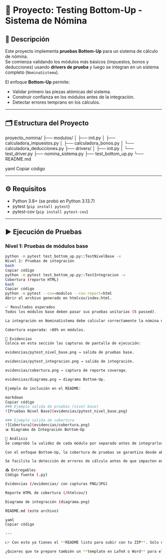 # 🧮 Proyecto: Testing Bottom-Up - Sistema de Nómina

## 📌 Descripción
Este proyecto implementa **pruebas Bottom-Up** para un sistema de cálculo de nómina.  
Se comienza validando los módulos más básicos (impuestos, bonos y deducciones) usando **drivers de prueba** y luego se integran en un sistema completo (`NominaSistema`).  

El enfoque **Bottom-Up** permite:
- Validar primero las piezas atómicas del sistema.
- Construir confianza en los módulos antes de la integración.
- Detectar errores temprano en los cálculos.

---

## 🗂️ Estructura del Proyecto
proyecto_nomina/
├── modulos/
│ ├── init.py
│ ├── calculadora_impuestos.py
│ ├── calculadora_bonos.py
│ └── calculadora_deducciones.py
├── drivers/
│ ├── init.py
│ └── test_driver.py
├── nomina_sistema.py
├── test_bottom_up.py
└── README.md

yaml
Copiar código

---

## ⚙️ Requisitos
- Python 3.8+ (se probó en Python 3.13.7)
- pytest (`pip install pytest`)
- pytest-cov (`pip install pytest-cov`)

---

## ▶️ Ejecución de Pruebas

### Nivel 1: Pruebas de módulos base
```bash
python -m pytest test_bottom_up.py::TestNivelBase -v
Nivel 2: Pruebas de integración
bash
Copiar código
python -m pytest test_bottom_up.py::TestIntegracion -v
Cobertura (reporte HTML)
bash
Copiar código
python -m pytest --cov=modulos --cov-report=html
Abrir el archivo generado en htmlcov/index.html.

✅ Resultados esperados
Todos los módulos base deben pasar sus pruebas unitarias (5 passed).

La integración en NominaSistema debe calcular correctamente la nómina neta.

Cobertura esperada: >80% en módulos.

📸 Evidencias
Coloca en esta sección las capturas de pantalla de ejecución:

evidencias/pytest_nivel_base.png → salida de pruebas base.

evidencias/pytest_integracion.png → salida de integración.

evidencias/cobertura.png → captura de reporte coverage.

evidencias/diagrama.png → diagrama Bottom-Up.

Ejemplo de inclusión en el README:

markdown
Copiar código
### Ejemplo salida de pruebas (nivel base)
![Pruebas Nivel Base](evidencias/pytest_nivel_base.png)

### Ejemplo salida de cobertura
![Cobertura](evidencias/cobertura.png)
📊 Diagrama de Integración Bottom-Up

📝 Análisis
Se comprobó la validez de cada módulo por separado antes de integrarlos.

Con el enfoque Bottom-Up, la cobertura de pruebas se garantiza desde abajo hacia arriba.

Se facilita la detección de errores de cálculo antes de que impacten en el sistema completo.

📤 Entregables
Código fuente (.py)

Evidencias (/evidencias/ con capturas PNG/JPG)

Reporte HTML de cobertura (/htmlcov/)

Diagrama de integración (diagrama.png)

README.md (este archivo)

yaml
Copiar código

---

👉 Con esto ya tienes el **README listo para subir con tu ZIP**. Solo necesitas crear una carpeta `evidencias/` dentro de `proyecto_nomina` y meter allí las capturas que tomaste (`pytest`, `cobertura`, `diagrama`).  

¿Quieres que te prepare también un **template en LaTeX o Word** para el análisis/ventajas (por si lo 
